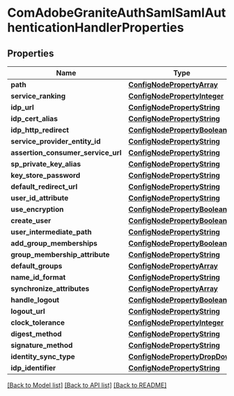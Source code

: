# ComAdobeGraniteAuthSamlSamlAuthenticationHandlerProperties

## Properties
Name | Type | Description | Notes
------------ | ------------- | ------------- | -------------
**path** | [**ConfigNodePropertyArray**](ConfigNodePropertyArray.md) |  | [optional] 
**service_ranking** | [**ConfigNodePropertyInteger**](ConfigNodePropertyInteger.md) |  | [optional] 
**idp_url** | [**ConfigNodePropertyString**](ConfigNodePropertyString.md) |  | [optional] 
**idp_cert_alias** | [**ConfigNodePropertyString**](ConfigNodePropertyString.md) |  | [optional] 
**idp_http_redirect** | [**ConfigNodePropertyBoolean**](ConfigNodePropertyBoolean.md) |  | [optional] 
**service_provider_entity_id** | [**ConfigNodePropertyString**](ConfigNodePropertyString.md) |  | [optional] 
**assertion_consumer_service_url** | [**ConfigNodePropertyString**](ConfigNodePropertyString.md) |  | [optional] 
**sp_private_key_alias** | [**ConfigNodePropertyString**](ConfigNodePropertyString.md) |  | [optional] 
**key_store_password** | [**ConfigNodePropertyString**](ConfigNodePropertyString.md) |  | [optional] 
**default_redirect_url** | [**ConfigNodePropertyString**](ConfigNodePropertyString.md) |  | [optional] 
**user_id_attribute** | [**ConfigNodePropertyString**](ConfigNodePropertyString.md) |  | [optional] 
**use_encryption** | [**ConfigNodePropertyBoolean**](ConfigNodePropertyBoolean.md) |  | [optional] 
**create_user** | [**ConfigNodePropertyBoolean**](ConfigNodePropertyBoolean.md) |  | [optional] 
**user_intermediate_path** | [**ConfigNodePropertyString**](ConfigNodePropertyString.md) |  | [optional] 
**add_group_memberships** | [**ConfigNodePropertyBoolean**](ConfigNodePropertyBoolean.md) |  | [optional] 
**group_membership_attribute** | [**ConfigNodePropertyString**](ConfigNodePropertyString.md) |  | [optional] 
**default_groups** | [**ConfigNodePropertyArray**](ConfigNodePropertyArray.md) |  | [optional] 
**name_id_format** | [**ConfigNodePropertyString**](ConfigNodePropertyString.md) |  | [optional] 
**synchronize_attributes** | [**ConfigNodePropertyArray**](ConfigNodePropertyArray.md) |  | [optional] 
**handle_logout** | [**ConfigNodePropertyBoolean**](ConfigNodePropertyBoolean.md) |  | [optional] 
**logout_url** | [**ConfigNodePropertyString**](ConfigNodePropertyString.md) |  | [optional] 
**clock_tolerance** | [**ConfigNodePropertyInteger**](ConfigNodePropertyInteger.md) |  | [optional] 
**digest_method** | [**ConfigNodePropertyString**](ConfigNodePropertyString.md) |  | [optional] 
**signature_method** | [**ConfigNodePropertyString**](ConfigNodePropertyString.md) |  | [optional] 
**identity_sync_type** | [**ConfigNodePropertyDropDown**](ConfigNodePropertyDropDown.md) |  | [optional] 
**idp_identifier** | [**ConfigNodePropertyString**](ConfigNodePropertyString.md) |  | [optional] 

[[Back to Model list]](../README.md#documentation-for-models) [[Back to API list]](../README.md#documentation-for-api-endpoints) [[Back to README]](../README.md)



